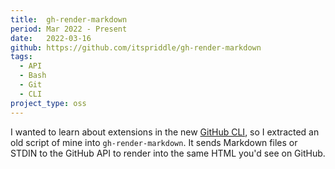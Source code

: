 ```yaml
---
title:  gh-render-markdown
period: Mar 2022 - Present
date:   2022-03-16
github: https://github.com/itspriddle/gh-render-markdown
tags:
  - API
  - Bash
  - Git
  - CLI
project_type: oss
---
```


I wanted to learn about extensions in the new [GitHub CLI][1], so I extracted
an old script of mine into `gh-render-markdown`. It sends Markdown files or
STDIN to the GitHub API to render into the same HTML you'd see on GitHub.

[1]: https://cli.github.com
